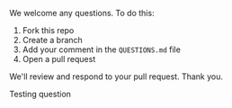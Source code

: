 We welcome any questions. To do this:  
  
1. Fork this repo  
2. Create a branch 
3. Add your comment in the `QUESTIONS.md` file  
4. Open a pull request
   
We'll review and respond to your pull request. Thank you. 

Testing question
